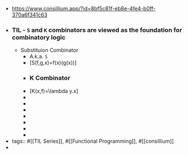 - https://www.consillium.app/?id=8bf5c81f-eb8e-4fe4-b0ff-370a6f341c63
- ### TIL - `S` and `K` combinators are viewed as the foundation for combinatory logic
	- Substituion Combinator
		- A.k.a. `S`
		- \[S(f,g,x)=f(x)(g(x))\]
		- ### K Combinator
		- \[K(x,f)=\lambda y.x\]
		-
		-
		-
		-
		-
		-
		-
- tags:: #[[TIL Series]], #[[Functional Programming]], #[[consillium]]
-